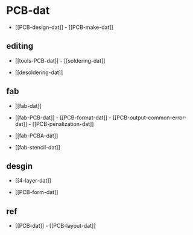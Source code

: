 
# PCB-dat 

- [[PCB-design-dat]] - [[PCB-make-dat]]


## editing 

- [[tools-PCB-dat]] - [[soldering-dat]]

- [[desoldering-dat]]



## fab 

- [[fab-dat]]

- [[fab-PCB-dat]] - [[PCB-format-dat]] - [[PCB-output-common-error-dat]] - [[PCB-penalization-dat]]

- [[fab-PCBA-dat]]

- [[fab-stencil-dat]]



## desgin 

- [[4-layer-dat]]

- [[PCB-form-dat]]


## ref 

- [[PCB-dat]] - [[PCB-layout-dat]]






